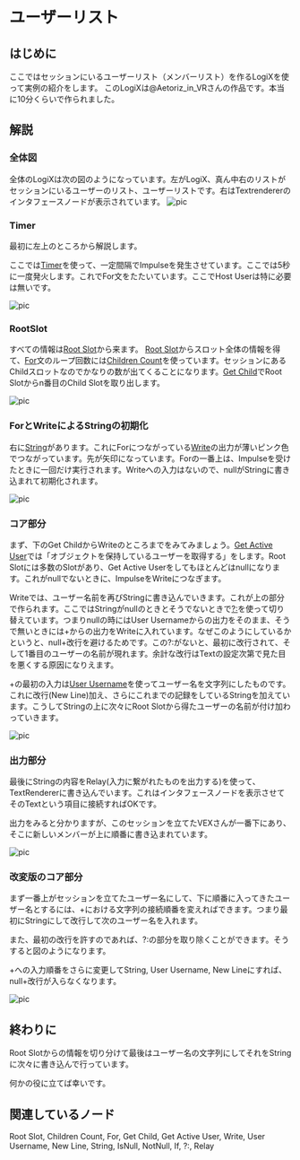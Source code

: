 <!-- NeosVR Techbook-->

# ユーザーリスト

## はじめに

ここではセッションにいるユーザーリスト（メンバーリスト）を作るLogiXを使って実例の紹介をします。
このLogiXは@Aetoriz_in_VRさんの作品です。本当に10分くらいで作られました。

## 解説

### 全体図
全体のLogiXは次の図のようになっています。左がLogiX、真ん中右のリストがセッションにいるユーザーのリスト、ユーザーリストです。右はTextrendererのインタフェースノードが表示されています。
![pic](https://pbs.twimg.com/media/ETZimUfUcAE1Qot?format=jpg&name=large "pic")


### Timer

最初に左上のところから解説します。

ここでは[Timer](https://neosvrjp.memo.wiki/d/Timer)を使って、一定間隔でImpulseを発生させています。ここでは5秒に一度発火します。これでFor文をたたいています。ここでHost Userは特に必要は無いです。

![pic](https://pbs.twimg.com/media/ETeVCl_UUAQBHXn?format=png&name=small "pic")


### RootSlot
すべての情報は[Root Slot](https://neosvrjp.memo.wiki/d/Root%20Slot)から来ます。
[Root Slot](https://neosvrjp.memo.wiki/d/Root%20Slot)からスロット全体の情報を得て、[For](https://neosvrjp.memo.wiki/d/For)文のループ回数には[Children Count](https://neosvrjp.memo.wiki/d/Children%20Count)を使っています。セッションにあるChildスロットなのでかなりの数が出てくることになります。[Get Child](https://neosvrjp.memo.wiki/d/Get%20Child)でRoot Slotからn番目のChild Slotを取り出します。

![pic](https://pbs.twimg.com/media/ETgl0IXUcAAGxut?format=png&name=small "pic")


### ForとWriteによるStringの初期化
右に[String](https://neosvrjp.memo.wiki/d/String)があります。これにForにつながっている[Write](https://neosvrjp.memo.wiki/d/Write)の出力が薄いピンク色でつながっています。先が矢印になっています。Forの一番上は、Impulseを受けたときに一回だけ実行されます。Writeへの入力はないので、nullがStringに書き込まれて初期化されます。

![pic](https://pbs.twimg.com/media/ETicSooUwAAmjqL?format=png&name=small "pic")


### コア部分
まず、下のGet ChildからWriteのところまでをみてみましょう。[Get Active User](https://neosvrjp.memo.wiki/d/Get%20Active%20User)では「オブジェクトを保持しているユーザーを取得する」をします。Root Slotには多数のSlotがあり、Get Active Userをしてもほとんどはnullになります。これがnullでないときに、ImpulseをWriteにつなぎます。

Writeでは、ユーザー名前を再びStringに書き込んでいきます。これが上の部分で作られます。ここではStringがnullのときとそうでないときで[?:](https://neosvrjp.memo.wiki/d/%3f%3a)を使って切り替えています。つまりnullの時にはUser Usernameからの出力をそのまま、そうで無いときには+からの出力をWriteに入れています。なぜこのようにしているかというと、null+改行を避けるためです。この?:がないと、最初に改行されて、そして1番目のユーザーの名前が現れます。余計な改行はTextの設定次第で見た目を悪くする原因になりえます。

+の最初の入力は[User Username](https://neosvrjp.memo.wiki/d/User%20Username)を使ってユーザー名を文字列にしたものです。これに改行(New Line)加え、さらにこれまでの記録をしているStringを加えています。こうしてStringの上に次々にRoot Slotから得たユーザーの名前が付け加わっていきます。

![pic](https://pbs.twimg.com/media/ETimUgqUEAIa-KL?format=png&name=900x900 "pic")

### 出力部分
最後にStringの内容をRelay(入力に繋がれたものを出力する)を使って、TextRendererに書き込んでいます。これはインタフェースノードを表示させてそのTextという項目に接続すればOKです。

出力をみると分かりますが、このセッションを立てたVEXさんが一番下にあり、そこに新しいメンバーが上に順番に書き込まれています。

![pic](https://pbs.twimg.com/media/ETixb_AUcAEVk_x?format=jpg&name=medium "pic")

### 改変版のコア部分

まず一番上がセッションを立てたユーザー名にして、下に順番に入ってきたユーザー名とするには、+における文字列の接続順番を変えればできます。つまり最初にStringにして改行して次のユーザー名を入れます。

また、最初の改行を許すのであれば、?:の部分を取り除くことができます。そうすると図のようになります。

+への入力順番をさらに変更してString, User Username, New Lineにすれば、null+改行が入らなくなります。

![pic](https://pbs.twimg.com/media/ETirMXvVAAIu2H3?format=jpg&name=large "pic")

## 終わりに
Root Slotからの情報を切り分けて最後はユーザー名の文字列にしてそれをStringに次々に書き込んで行っています。

何かの役に立てば幸いです。

## 関連しているノード
Root Slot, Children Count, For, Get Child, Get Active User, Write, User Username, New Line, String, IsNull, NotNull, If, ?:, Relay
